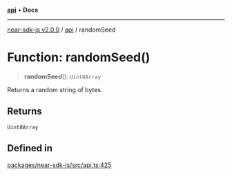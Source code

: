 [**api**](../README.md) • **Docs**

***

[near-sdk-js v2.0.0](../../packages.md) / [api](../README.md) / randomSeed

# Function: randomSeed()

> **randomSeed**(): `Uint8Array`

Returns a random string of bytes.

## Returns

`Uint8Array`

## Defined in

[packages/near-sdk-js/src/api.ts:425](https://github.com/dim-daskalov/near-sdk-js/blob/8b4bf28d95f283732af5cb570c813f27cd93f7e4/packages/near-sdk-js/src/api.ts#L425)
